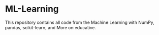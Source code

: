 # ML-Learning
This repository contains all code from the Machine Learning with NumPy, pandas, scikit-learn, and More on educative.
